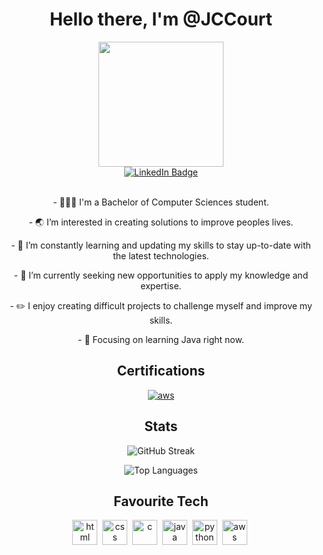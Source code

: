 <div id="header" align="center">
  <h1>Hello there, I'm @JCCourt</h1>
  <img src="https://github.com/JCCourt/JCCourt/assets/156492869/3ea9b924-c308-4a92-a2af-d3c0f677a4bc" width="200" />

  <div id="badges">
  <a href="https://www.linkedin.com/in/jack-courtenay/">
    <img src="https://img.shields.io/badge/LinkedIn-blue?style=for-the-badge&logo=linkedin&logoColor=white" alt="LinkedIn Badge"/>
  </a>

</div><br>
  <p>- 👨🏻‍💻 I'm a Bachelor of Computer Sciences student. </p>
  <p>- 🌏 I’m interested in creating solutions to improve peoples lives. </p>
  <p>- 🌱 I’m constantly learning and updating my skills to stay up-to-date with the latest technologies. </p>
  <p>- 💼 I’m currently seeking new opportunities to apply my knowledge and expertise. </p>
  <p>- ✏️ I enjoy creating difficult projects to challenge myself and improve my skills.</p>
  <p>- 📝 Focusing on learning Java right now. </p>
</div>

<div id="certifications" align="center">
  <h2>Certifications</h2>
  <p><a href="https://www.credly.com/badges/4317695a-ad92-44cf-b3b6-9566d3f356de/public_url"> 
  <img src="https://github.com/JCCourt/JCCourt/assets/156492869/ffe0a660-66f2-46d5-8dd8-c951221f9111" alt="aws">
  </a></p>

</div>

<div id="stats" align="center">
  <h2>Stats</h2>
  <p></p><img src="https://streak-stats.demolab.com?user=[JCCourt]&theme=transparent&fire=EB5454" alt="GitHub Streak"/></p>
  <p><img src="https://github-readme-stats.vercel.app/api/top-langs/?username=JCCourt&layout=compact&theme=vision-friendly-dark" alt="Top Languages"/></p>
</div>

<div id="favourite tech" align="center">
  <h2>Favourite Tech</h2>
  <img src="https://cdn.jsdelivr.net/gh/devicons/devicon/icons/html5/html5-original.svg" title="HTML" alt="html" width="40" height="40"/>&nbsp;
  <img src="https://cdn.jsdelivr.net/gh/devicons/devicon/icons/css3/css3-original.svg" title="CSS" alt="css" width="40" height="40"/>&nbsp;
  <img src="https://cdn.jsdelivr.net/gh/devicons/devicon/icons/c/c-original.svg" title="C" alt="c" width="40" height="40"/>&nbsp;
  <img src="https://cdn.jsdelivr.net/gh/devicons/devicon/icons/java/java-original.svg" title="JAVA" alt="java" width="40" height="40"/>&nbsp;
  <img src="https://cdn.jsdelivr.net/gh/devicons/devicon/icons/python/python-original.svg" title="Python" alt="python" width="40" height="40"/>&nbsp;          
  <img src="https://cdn.jsdelivr.net/gh/devicons/devicon/icons/amazonwebservices/amazonwebservices-original.svg" title="AWS" alt="aws" width="40" height="40"/>&nbsp;
  <div>

